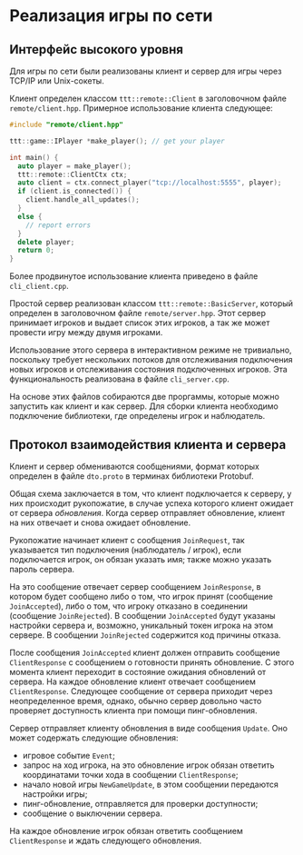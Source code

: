 # Реализация игры по сети

## Интерфейс высокого уровня

Для игры по сети были реализованы клиент и сервер для игры через TCP/IP или
Unix-сокеты.

Клиент определен классом `ttt::remote::Client` в заголовочном файле 
`remote/client.hpp`. Примерное использование клиента следующее:

```cpp
#include "remote/client.hpp"

ttt::game::IPlayer *make_player(); // get your player

int main() {
  auto player = make_player();
  ttt::remote::ClientCtx ctx;
  auto client = ctx.connect_player("tcp://localhost:5555", player);
  if (client.is_connected()) {
    client.handle_all_updates();
  }
  else {
    // report errors
  }
  delete player;
  return 0;
}
```

Более продвинутое использование клиента приведено в файле `cli_client.cpp`.

Простой сервер реализован классом `ttt::remote::BasicServer`, который определен
в заголовочном файле `remote/server.hpp`. Этот сервер принимает игроков и 
выдает список этих игроков, а так же может провести игру между двумя игроками.

Использование этого сервера в интерактивном режиме не тривиально, поскольку 
требует нескольких потоков для отслеживания подключения новых игроков 
и отслеживания состояния подключенных игроков. Эта функциональность реализована
в файле `cli_server.cpp`.

На основе этих файлов собираются две проргаммы, которые можно запустить как
клиент и как сервер. Для сборки клиента необходимо подключение библиотеки, 
где определены игрок и наблюдатель.

## Протокол взаимодействия клиента и сервера

Клиент и сервер обмениваются сообщениями, формат которых определен в файле
`dto.proto` в терминах библиотеки Protobuf.

Общая схема заключается в том, что клиент подключается к серверу, у них
происходит рукопожатие, в случае успеха которого клиент ожидает от сервера
*обновления*. Когда сервер отправляет обновление, клиент на них отвечает
и снова ожидает обновление.

Рукопожатие начинает клиент с сообщения `JoinRequest`, так указывается тип 
подключения (наблюдатель / игрок), если подключается игрок, он обязан указать
имя; также можно указать пароль сервера.

На это сообщение отвечает сервер сообщением `JoinResponse`, в котором будет
сообщено либо о том, что игрок принят (сообщение `JoinAccepted`), либо о том,
что игроку отказано в соединении (сообщение `JoinRejected`). В сообщении
`JoinAccepted` будут указаны настройки сервера и, возможно, уникальный токен 
игрока на этом сервере. В сообщении `JoinRejected` содержится код причины
отказа.

После сообщения `JoinAccepted` клиент должен отправить сообщение
`ClientResponse` с сообщением о готовности принять обновление. С этого момента
клиент переходит в состояние ожидания обновлений от сервера.  На каждое
обновление клиент отвечает сообщением `ClientResponse`. Следующее сообщение  от
сервера приходит через неопределенное время, однако, обычно сервер довольно
часто проверяет доступность клиента при помощи пинг-обновления.

Сервер отправляет клиенту обновления в виде сообщения `Update`. Оно может 
содержать следующие обновления:

- игровое событие `Event`;
- запрос на ход игрока, на это обновление игрок обязан ответить координатами 
  точки хода в сообщении `ClientResponse`;
- начало новой игры `NewGameUpdate`, в этом сообщении передаются настройки 
  игры;
- пинг-обновление, отправляется для проверки доступности;
- сообщение о выключении сервера.

На каждое обновление игрок обязан ответить сообщением `ClientResponse` и ждать 
следующего обновления.
